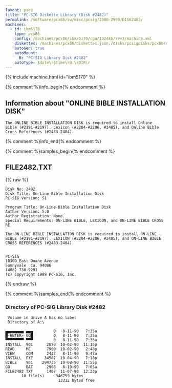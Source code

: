 ```yaml
---
layout: page
title: "PC-SIG Diskette Library (Disk #2482)"
permalink: /software/pcx86/sw/misc/pcsig/2000-2999/DISK2482/
machines:
  - id: ibm5170
    type: pcx86
    config: /machines/pcx86/ibm/5170/cga/1024kb/rev3/machine.xml
    diskettes: /machines/pcx86/diskettes.json,/disks/pcsigdisks/pcx86/diskettes.json
    autoGen: true
    autoMount:
      B: "PC-SIG Library Disk #2482"
    autoType: $date\r$time\rB:\rDIR\r
---
```


{% include machine.html id="ibm5170" %}

{% comment %}info_begin{% endcomment %}

## Information about "ONLINE BIBLE INSTALLATION DISK"

    The ONLINE BIBLE INSTALLATION DISK is required to install Online
    Bible (#2191-#2197), Lexicon (#2204-#2206, #2485), and Online Bible
    Cross References (#2483-2484).
{% comment %}info_end{% endcomment %}

{% comment %}samples_begin{% endcomment %}

## FILE2482.TXT

{% raw %}
```
Disk No: 2482                                                           
Disk Title: On-Line Bible Installation Disk                             
PC-SIG Version: S1                                                      
                                                                        
Program Title: On-Line Bible Installation Disk                          
Author Version: 5.0                                                     
Author Registration: None.                                              
Special Requirements: ON-LINE BIBLE, LEXICON, and ON-LINE BIBLE CROSS RE
                                                                        
The ON-LINE BIBLE INSTALLATION DISK is required to install ON-LINE      
BIBLE (#2191-#2197), LEXICON (#2204-#2206, #2485), and ON-LINE BIBLE    
CROSS REFERENCES (#2483-2484).                                          
                                                                        
                                                                        
PC-SIG                                                                  
1030D East Duane Avenue                                                 
Sunnyvale  Ca. 94086                                                    
(408) 730-9291                                                          
(c) Copyright 1989 PC-SIG, Inc.                                         
```
{% endraw %}

{% comment %}samples_end{% endcomment %}

### Directory of PC-SIG Library Disk #2482

     Volume in drive A has no label
     Directory of A:\

    ▄▄▄▄▄▄▄▄ ▄▄▄         0   8-11-90   7:35a
    █·ENTER» GO█         0   8-11-90   7:35a
    ▀▀▀▀▀▀▀▀ ▀▀▀         0   8-11-90   7:35a
    INSTALL  901      2870  10-02-90  11:15p
    READ     ME       7900  10-02-90   2:48p
    VIEW     COM      2432   8-11-90   9:47a
    INSTALL  EXE     34507  10-04-90   7:18p
    BIBLE    901    294735  10-08-90  11:55p
    GO       BAT      2908   8-19-90   7:05a
    FILE2482 TXT      1407  11-07-90  12:23p
           10 file(s)     346759 bytes
                           13312 bytes free
